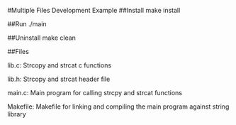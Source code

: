 #Multiple Files Development Example
##Install
make install

##Run
./main

##Uninstall
make clean

##Files
<p>lib.c:    Strcopy and strcat c functions </p>
<p>lib.h:    Strcopy and strcat header file </p>
<p>main.c:   Main program for calling strcpy and strcat functions </p>
<p>Makefile: Makefile for linking and compiling the main program against string library </p>
